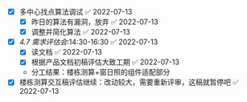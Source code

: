 - [x] 多中心找点算法调试 ✅ 2022-07-13
	- [x] 昨日的算法有漏洞，放弃 ✅ 2022-07-13
	- [x] 调整并简化算法 ✅ 2022-07-13
- [x] _4.7 需求评估会_:14:30-16:30 ✅ 2022-07-13
	- [x] 读文档 ✅ 2022-07-13
	- [x] 根据产品文档初稿评估大致工期 ✅ 2022-07-13
	- 分工结果：楼栋测算+窗日照的组件适配部分
- [x] 楼栋测算交互稿评估继续：改动较大，需要重新评审，这稿就暂停吧 ✅ 2022-07-13